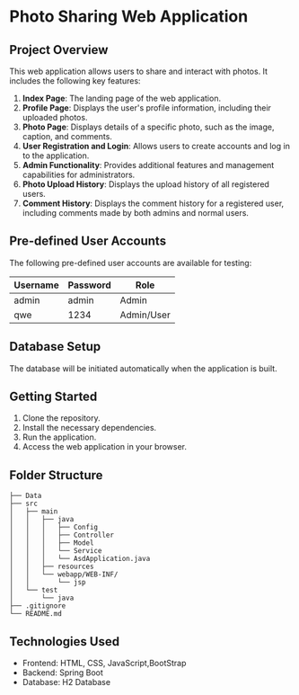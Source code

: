 # Photo Sharing Web Application

## Project Overview
This web application allows users to share and interact with photos. It includes the following key features:

1. **Index Page**: The landing page of the web application.
2. **Profile Page**: Displays the user's profile information, including their uploaded photos.
3. **Photo Page**: Displays details of a specific photo, such as the image, caption, and comments.
4. **User Registration and Login**: Allows users to create accounts and log in to the application.
5. **Admin Functionality**: Provides additional features and management capabilities for administrators.
6. **Photo Upload History**: Displays the upload history of all registered users.
7. **Comment History**: Displays the comment history for a registered user, including comments made by both admins and normal users.

## Pre-defined User Accounts
The following pre-defined user accounts are available for testing:

| Username | Password | Role |
| --- | --- | --- |
| admin | admin | Admin |
| qwe | 1234 | Admin/User |

## Database Setup
The database will be initiated automatically when the application is built.

## Getting Started
1. Clone the repository.
2. Install the necessary dependencies.
3. Run the application.
4. Access the web application in your browser.

## Folder Structure
```
├── Data
├── src
│   ├── main
│   │   ├── java
│   │   │   ├── Config
│   │   │   ├── Controller
│   │   │   ├── Model
│   │   │   └── Service
│   │   │   └── AsdApplication.java
│   │   ├── resources
│   │   └── webapp/WEB-INF/
│   │       └── jsp
│   └── test
│       └── java
├── .gitignore
└── README.md

```

## Technologies Used
- Frontend: HTML, CSS, JavaScript,BootStrap
- Backend: Spring Boot
- Database: H2 Database
